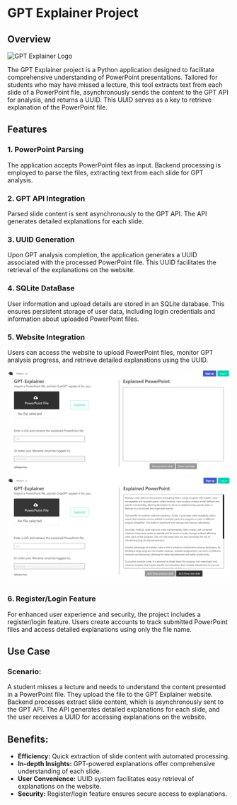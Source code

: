 # GPT Explainer Project

## Overview

![GPT Explainer Logo](Images\gpt_explainer_logo.png)

The GPT Explainer project is a Python application designed to facilitate comprehensive understanding of PowerPoint presentations. Tailored for students who may have missed a lecture, this tool extracts text from each slide of a PowerPoint file, asynchronously sends the content to the GPT API for analysis, and returns a UUID. This UUID serves as a key to retrieve explanation of the PowerPoint file.

## Features

### 1. PowerPoint Parsing

The application accepts PowerPoint files as input. Backend processing is employed to parse the files, extracting text from each slide for GPT analysis.

### 2. GPT API Integration

Parsed slide content is sent asynchronously to the GPT API. The API generates detailed explanations for each slide.

### 3. UUID Generation

Upon GPT analysis completion, the application generates a UUID associated with the processed PowerPoint file. This UUID facilitates the retrieval of the explanations on the website.

### 4. SQLite DataBase

User information and upload details are stored in an SQLite database. This ensures persistent storage of user data, including login credentials and information about uploaded PowerPoint files.

### 5. Website Integration

Users can access the website to upload PowerPoint files, monitor GPT analysis progress, and retrieve detailed explanations using the UUID.

![Website Interface](Images/website_interface.png)
![Website Interface_2](Images/website_interface_2.png)


### 6. Register/Login Feature

For enhanced user experience and security, the project includes a register/login feature. Users create accounts to track submitted PowerPoint files and access detailed explanations using only the file name.

## Use Case

### Scenario:

A student misses a lecture and needs to understand the content presented in a PowerPoint file. They upload the file to the GPT Explainer website. Backend processes extract slide content, which is asynchronously sent to the GPT API. The API generates detailed explanations for each slide, and the user receives a UUID for accessing explanations on the website.

## Benefits:

- **Efficiency:** Quick extraction of slide content with automated processing.
- **In-depth Insights:** GPT-powered explanations offer comprehensive understanding of each slide.
- **User Convenience:** UUID system facilitates easy retrieval of explanations on the website.
- **Security:** Register/login feature ensures secure access to explanations.
